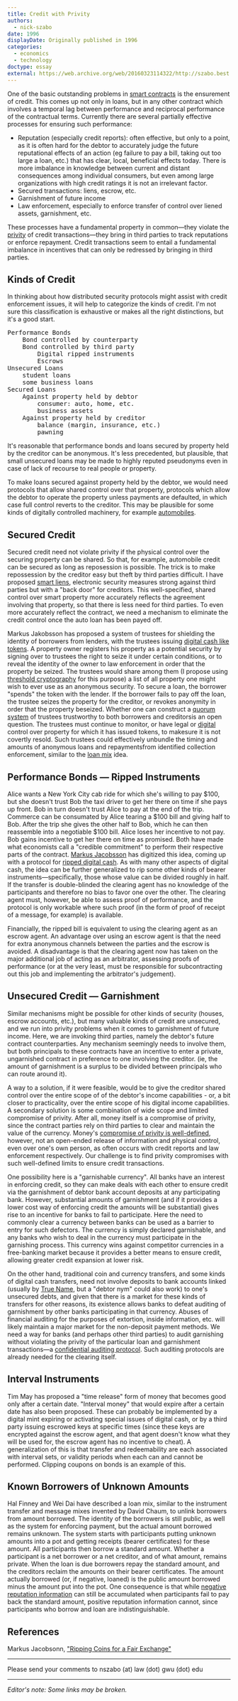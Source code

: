 ```yaml
---
title: Credit with Privity
authors:
  - nick-szabo
date: 1996
displayDate: Originally published in 1996
categories:
  - economics
  - technology
doctype: essay
external: https://web.archive.org/web/20160323114322/http://szabo.best.vwh.net/garnishment.html
---
```


One of the basic outstanding problems in [smart contracts](https://web.archive.org/web/20160323114322/http://szabo.best.vwh.net/smart_contracts_2.html) is the ensurement of credit. This comes up not only in loans, but in any other contract which involves a temporal lag between performance and reciprocal performance of the contractual terms. Currently there are several partially effective processes for ensuring such performance:

- Reputation (especially credit reports): often effective, but only to a point, as it is often hard for the debtor to accurately judge the future reputational effects of an action (eg failure to pay a bill, taking out too large a loan, etc.) that has clear, local, beneficial effects today. There is more imbalance in knowledge between current and distant consequences among individual consumers, but even among large organizations with high credit ratings it is not an irrelevant factor.
- Secured transactions: liens, escrow, etc.
- Garnishment of future income
- Law enforcement, especially to enforce transfer of control over liened assets, garnishment, etc.

These processes have a fundamental property in common—they violate the [privity](/smart-contracts-glossary/#privity) of credit transactions—they bring in third parties to track reputations or enforce repayment. Credit transactions seem to entail a fundamental imbalance in incentives that can only be redressed by bringing in third parties.

## Kinds of Credit

In thinking about how distributed security protocols might assist with credit enforcement issues, it will help to categorize the kinds of credit. I'm not sure this classification is exhaustive or makes all the right distinctions, but it's a good start.

<pre>
Performance Bonds
    Bond controlled by counterparty
    Bond controlled by third party
        Digital ripped instruments
        Escrows
Unsecured Loans
    student loans
    some business loans
Secured Loans
    Against property held by debtor
        consumer: auto, home, etc.
        business assets
    Against property held by creditor
        balance (margin, insurance, etc.)
        pawning
</pre>

It's reasonable that performance bonds and loans secured by property held by the creditor can be anonymous. It's less precedented, but plausible, that small unsecured loans may be made to highly reputed pseudonyms even in case of lack of recourse to real people or property.

To make loans secured against property held by the debtor, we would need protocols that allow shared control over that property, protocols which allow the debtor to operate the property unless payments are defaulted, in which case full control reverts to the creditor. This may be plausible for some kinds of digitally controlled machinery, for example [automobiles](/the-idea-of-smart-contracts/).

## Secured Credit

Secured credit need not violate privity if the physical control over the securing property can be shared. So that, for example, automobile credit can be secured as long as reposession is possible. The trick is to make repossession by the creditor easy but theft by third parties difficult. I have proposed [smart liens](https://web.archive.org/web/20160323114322/http://szabo.best.vwh.net/smart_contracts_2.html#smartlien), electronic security measures strong against third parties but with a &quot;back door&quot; for creditors. This well-specified, shared control over smart property more accurately reflects the agreement involving that property, so that there is less need for third parties. To even more accurately reflect the contract, we need a mechanism to eliminate the credit control once the auto loan has been payed off.

Markus Jakobsson has proposed a system of trustees for shielding the identity of borrowers from lenders, with the trustees issuing [digital cash like tokens](/contracts-with-bearer/). A property owner registers his property as a potential security by signing over to trustees the right to seize it under certain conditions, or to reveal the identity of the owner to law enforcement in order that the property be seized. The trustees would share among them (I propose using [threshold cryptography](https://web.archive.org/web/20160323114322/http://theory.stanford.edu/~dabo/ITTC/) for this purpose) a list of all property one might wish to ever use as an anonymous security. To secure a loan, the borrower "spends" the token with the lender. If the borrower fails to pay off the loan, the trustee seizes the property for the creditor, or revokes anonymity in order that the property beseized. Whether one can construct a [quorum system](https://web.archive.org/web/20160323055901/http://szabo.best.vwh.net/coalition.html) of trustees trustworthy to both borrowers and creditorsis an open question. The trustees must continue to monitor, or have legal or [digital](/the-idea-of-smart-contracts/) control over property for which it has issued tokens, to makesure it is not covertly resold. Such trustees could effectively unbundle the timing and amounts of anonymous loans and repaymentsfrom identified collection enforcement, similar to the [loan mix](#mix) idea.

## Performance Bonds — Ripped Instruments

Alice wants a New York City cab ride for which she's willing to pay $100, but she doesn't trust Bob the taxi driver to get her there on time if she pays up front. Bob in turn doesn't trust Alice to pay at the end of the trip. Commerce can be consumated by Alice tearing a $100 bill and giving half to Bob. After the trip she gives the other half to Bob, which he can then reassemble into a negotiable $100 bill. Alice loses her incentive to not pay. Bob gains incentive to get her there on time as promised. Both have made what economists call a &quot;credible commitment&quot; to perform their respective parts of the contract. [Markus Jacobsson](https://web.archive.org/web/20070813222103/http://www.cse.ucsd.edu/users/markus/) has digitized this idea, coming up with a protocol for [ripped digital cash](https://web.archive.org/web/20070615111511/http://www.informatics.indiana.edu/markus/papers/rip.pdf). As with many other aspects of digital cash, the idea can be further generalized to rip some other kinds of bearer instruments—specifically, those whose value can be divided roughly in half. If the transfer is double-blinded the clearing agent has no knowledge of the participants and therefore no bias to favor one over the other. The clearing agent must, however, be able to assess proof of performance, and the protocol is only workable where such proof (in the form of proof of receipt of a message, for example) is available.

Financially, the ripped bill is equivalent to using the clearing agent as an escrow agent. An advantage over using an escrow agent is that the need for extra anonymous channels between the parties and the escrow is avoided. A disadvantage is that the clearing agent now has taken on the major additional job of acting as an arbitrator, assessing proofs of performance (or at the very least, must be responsible for subcontracting out this job and implementing the arbitrator's judgement).

## Unsecured Credit — Garnishment

Similar mechanisms might be possible for other kinds of security (houses, escrow accounts, etc.), but many valuable kinds of credit are unsecured, and we run into privity problems when it comes to garnishment of future income. Here, we are invoking third parties, namely the debtor's future contract counterparties. Any mechanism seemingly needs to involve them, but both principals to these contracts have an incentive to enter a private, ungarnished contract in preference to one involving the creditor. (ie, the amount of garnishment is a surplus to be divided between principals who can route around it).

A way to a solution, if it were feasible, would be to give the creditor shared control over the entire scope of of the debtor's income capabilities - or, a bit closer to practicality, over the entire scope of his digital income capabilities. A secondary solution is some combination of wide scope and limited compromise of privity. After all, money itself is a compromise of privity, since the contract parties rely on third parties to clear and maintain the value of the currency. Money's [compromise of privity is well-defined](https://web.archive.org/web/20160323114322/http://szabo.best.vwh.net/trust.html), however, not an open-ended release of information and physical control, even over one's own person, as often occurs with credit reports and law enforcement respectively. Our challenge is to find privity compromises with such well-defined limits to ensure credit transactions.

One possibility here is a &quot;garnishable currency&quot;. All banks have an interest in enforcing credit, so they can make deals with each other to ensure credit via the garnishment of debtor bank account deposits at any participating bank. However, substantial amounts of garnishment (and if it provides a lower cost way of enforcing credit the amounts will be substantial) gives rise to an incentive for banks to fail to participate. Here the need to commonly clear a currency between banks can be used as a barrier to entry for such defectors. The currency is simply declared garnishable, and any banks who wish to deal in the currency must participate in the garnishing process. This currency wins against competitor currencies in a free-banking market because it provides a better means to ensure credit, allowing greater credit expansion at lower risk.

On the other hand, traditional coin and currency transfers, and some kinds of digital cash transfers, need not involve deposits to bank accounts linked (usually by [True Name](/smart-contracts-glossary/#truename), but a &quot;debtor nym&quot; could also work) to one's unsecured debts, and given that there is a market for these kinds of transfers for other reasons, its existence allows banks to defeat auditing of garnishment by other banks participating in that currency. Abuses of financial auditing for the purposes of extortion, inside information, etc. will likely maintain a major market for the non-deposit payment methods. We need a way for banks (and perhaps other third parties) to audit garnishing without violating the privity of the particular loan and garnishment transactions—a [confidential auditing protocol](/distributing-authorities-and-verifying-their-claims/#mutually-confidential-auditing). Such auditing protocols are already needed for the clearing itself.

## Interval Instruments

Tim May has proposed a &quot;time release&quot; form of money that becomes good only after a certain date. &quot;Interval money&quot; that would expire after a certain date has also been proposed. These can probably be implemented by a digital mint expiring or activating special issues of digital cash, or by a third party issuing escrowed keys at specific times (since these keys are encrypted against the escrow agent, and that agent doesn't know what they will be used for, the escrow agent has no incentive to cheat). A generalization of this is that transfer and redeemability are each associated with interval sets, or validity periods when each can and cannot be performed. Clipping coupons on bonds is an example of this.

<h2 name="mix">Known Borrowers of Unknown Amounts</h2>

Hal Finney and Wei Dai have described a loan mix, similar to the instrument transfer and message mixes invented by David Chaum, to unlink borrowers from amount borrowed. The identity of the borrowers is still public, as well as the system for enforcing payment, but the actual amount borrowed remains unknown. The system starts with participants putting unknown amounts into a pot and getting receipts (bearer certificates) for these amount. All participants then borrow a standard amount. Whether a participant is a net borrower or a net creditor, and of what amount, remains private. When the loan is due borrowers repay the standard amount, and the creditors reclaim the amounts on their bearer certificates. The amount actually borrowed (or, if negative, loaned) is the public amount borrowed minus the amount put into the pot. One consequence is that while [negative reputation information](/negative-reputations/) can still be accumulated when participants fail to pay back the standard amount, positive reputation information cannot, since participants who borrow and loan are indistinguishable.

## References

Markus Jacobsonn, [&quot;Ripping Coins for a Fair Exchange&quot;](https://web.archive.org/web/20070615111511/http://www.informatics.indiana.edu/markus/papers/rip.pdf)

---

Please send your comments to nszabo (at) law (dot) gwu (dot) edu

---

_Editor's note: Some links may be broken._
